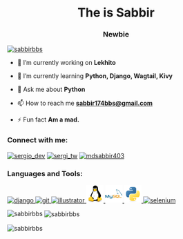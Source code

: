 <h1 align="center">The is Sabbir</h1>
<h3 align="center">Newbie</h3>

<p align="left"> <a href="https://github.com/ryo-ma/github-profile-trophy"><img src="https://github-profile-trophy.vercel.app/?username=sabbirbbs" alt="sabbirbbs" /></a> </p>

- 🔭 I’m currently working on **Lekhito**

- 🌱 I’m currently learning **Python, Django, Wagtail, Kivy**

- 💬 Ask me about **Python**

- 📫 How to reach me **sabbir174bbs@gmail.com**

- ⚡ Fun fact **Am a mad.**

<h3 align="left">Connect with me:</h3>
<p align="left">
<a href="https://dev.to/sergio_dev" target="blank"><img align="center" src="https://raw.githubusercontent.com/rahuldkjain/github-profile-readme-generator/master/src/images/icons/Social/devto.svg" alt="sergio_dev" height="30" width="40" /></a>
<a href="https://twitter.com/sergio_tw" target="blank"><img align="center" src="https://raw.githubusercontent.com/rahuldkjain/github-profile-readme-generator/master/src/images/icons/Social/twitter.svg" alt="sergi_tw" height="30" width="40" /></a>
<a href="https://fb.com/mdsabbir403" target="blank"><img align="center" src="https://raw.githubusercontent.com/rahuldkjain/github-profile-readme-generator/master/src/images/icons/Social/facebook.svg" alt="mdsabbir403" height="30" width="40" /></a>
</p>

<h3 align="left">Languages and Tools:</h3>
<p align="left"> <a href="https://www.djangoproject.com/" target="_blank" rel="noreferrer"> <img src="https://cdn.worldvectorlogo.com/logos/django.svg" alt="django" width="40" height="40"/> </a> <a href="https://git-scm.com/" target="_blank" rel="noreferrer"> <img src="https://www.vectorlogo.zone/logos/git-scm/git-scm-icon.svg" alt="git" width="40" height="40"/> </a> <a href="https://www.adobe.com/in/products/illustrator.html" target="_blank" rel="noreferrer"> <img src="https://www.vectorlogo.zone/logos/adobe_illustrator/adobe_illustrator-icon.svg" alt="illustrator" width="40" height="40"/> </a> <a href="https://www.linux.org/" target="_blank" rel="noreferrer"> <img src="https://raw.githubusercontent.com/devicons/devicon/master/icons/linux/linux-original.svg" alt="linux" width="40" height="40"/> </a> <a href="https://www.mysql.com/" target="_blank" rel="noreferrer"> <img src="https://raw.githubusercontent.com/devicons/devicon/master/icons/mysql/mysql-original-wordmark.svg" alt="mysql" width="40" height="40"/> </a> <a href="https://www.python.org" target="_blank" rel="noreferrer"> <img src="https://raw.githubusercontent.com/devicons/devicon/master/icons/python/python-original.svg" alt="python" width="40" height="40"/> </a> <a href="https://www.selenium.dev" target="_blank" rel="noreferrer"> <img src="https://raw.githubusercontent.com/detain/svg-logos/780f25886640cef088af994181646db2f6b1a3f8/svg/selenium-logo.svg" alt="selenium" width="40" height="40"/> </a> </p>

<p><img align="left" src="https://github-readme-stats.vercel.app/api/top-langs?username=sabbirbbs&show_icons=true&locale=en&layout=compact" alt="sabbirbbs" /></p>

<p>&nbsp;<img align="center" src="https://github-readme-stats.vercel.app/api?username=sabbirbbs&show_icons=true&locale=en" alt="sabbirbbs" /></p>

<p><img align="center" src="https://github-readme-streak-stats.herokuapp.com/?user=sabbirbbs&" alt="sabbirbbs" /></p>

